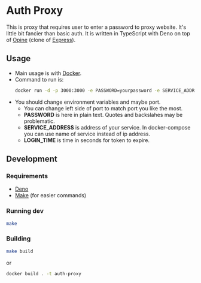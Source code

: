 # Auth Proxy
This is proxy that requires user to enter a password to proxy website. It's little bit fancier than basic auth. It is written in TypeScript with Deno on top of [Opine](https://github.com/cmorten/opine) (clone of [Express](https://github.com/expressjs/express)).

## Usage
- Main usage is with [Docker](https://www.docker.com/).
- Command to run is:
	```bash
	docker run -d -p 3000:3000 -e PASSWORD=yourpassword -e SERVICE_ADDRESS=http://127.0.0.1:8080 -e LOGIN_TIME=3600 ghcr.io/czm1k3/auth-proxy
	```
- You should change environment variables and maybe port.
	- You can change left side of port to match port you like the most.
	- **PASSWORD** is here in plain text. Quotes and backslahes may be problematic.
	- **SERVICE_ADDRESS** is address of your service. In docker-compose you can use name of service instead of ip address.
	- **LOGIN_TIME** is time in seconds for token to expire.

## Development
### Requirements
- [Deno](https://deno.land/)
- [Make](https://www.gnu.org/software/make/) (for easier commands)
### Running dev
```bash
make
```
### Building
```bash
make build
```
or
```bash
docker build . -t auth-proxy
```